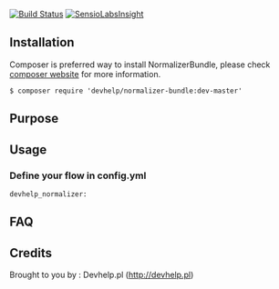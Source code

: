 [![Build Status](https://travis-ci.org/devhelp/NormalizerBundle.png)](https://travis-ci.org/devhelp/NormalizerBundle) [![SensioLabsInsight](https://insight.sensiolabs.com/projects/xxxxx/mini.png)](https://insight.sensiolabs.com/projects/xxxxx)

## Installation

Composer is preferred way to install NormalizerBundle, please check [composer website](http://getcomposer.org) for more information.

```
$ composer require 'devhelp/normalizer-bundle:dev-master'
```

## Purpose

## Usage

### Define your flow in config.yml

```
devhelp_normalizer:

```

## FAQ

## Credits

Brought to you by : Devhelp.pl (http://devhelp.pl)

